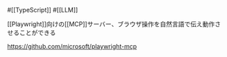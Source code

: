 #[[TypeScript]] #[[LLM]]

[[Playwright]]向けの[[MCP]]サーバー、ブラウザ操作を自然言語で伝え動作させることができる

<https://github.com/microsoft/playwright-mcp>